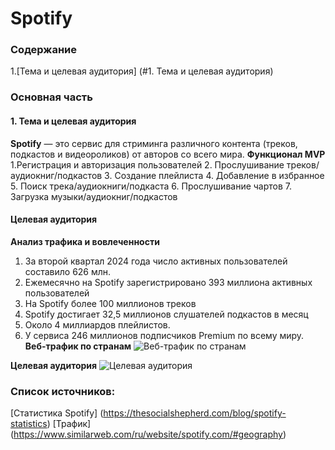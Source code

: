 # Spotify
### Содержание
1.[Тема и целевая аудитория] (#1. Тема и целевая аудитория)
### Основная часть
#### 1. Тема и целевая аудитория
**Spotify** — это сервис для стриминга различного контента (треков, подкастов и видеороликов) от авторов со всего мира.
**Функционал MVP**
1.Регистрация и авторизация пользователей
2. Прослушивание треков/аудиокниг/подкастов
3. Создание плейлиста
4. Добавление в избранное
5. Поиск трека/аудиокниги/подкаста
6. Прослушивание чартов 
7. Загрузка музыки/аудиокниг/подкастов
#### Целевая аудитория
**Анализ трафика и вовлеченности**
1. За второй квартал 2024 года число активных пользователей составило 626 млн.
2. Ежемесячно на Spotify зарегистрировано 393 миллиона активных пользователей
3. На Spotify более 100 миллионов треков
4. Spotify достигает 32,5 миллионов слушателей подкастов в месяц
5. Около 4 миллиардов плейлистов.
6. У сервиса 246 миллионов подписчиков Premium по всему миру.
**Веб-трафик по странам**
![Веб-трафик по странам ](highload/img/county.png)

**Целевая аудитория**
![Целевая аудитория](highload/img/people.png)

### Список источников:
[Статистика Spotify] (https://thesocialshepherd.com/blog/spotify-statistics)
[Трафик] (https://www.similarweb.com/ru/website/spotify.com/#geography)